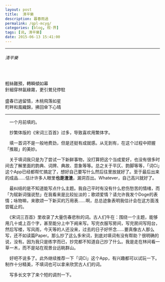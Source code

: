 ```yaml
---
layout: post
title:  清平樂
description: 暮春雨過 
permalink: /qpl-mcyg/
categories: [blog, 视·界]
tags: [词, 清平樂]
date: 2015-06-13 15:41:00
--- 
```


-----

<div class="poem">

<h6>清平樂</h6><br>

輕絲難預，轉瞬傾如幕<br>
針細穿林氤綠霧，更引鶯兒停駐<br>
<br>
盛春已過留情，木桃飛落如星<br>
町畔和風織錦，拂回傘下心晴<br>

</div>

-----

　一个月前填的。

　抄繁体版的《宋词三百首》过多，导致喜欢用繁体字。

　填一首词不是一般地费劲，但是还挺有成就感。从无到有，在这个过程中把握「推敲」的美妙。

　关于填词我只是为了尝试一下新鲜事物，没打算把这个当成爱好，也没有很多时间去了解里面的韵典、词牌、典故、意象等等。总之关于平仄、韵脚等等，「词Cí」这个App已经都帮忙搞定了，想好自己要写什么然后往里放就好了。至于最后出来的成品……估计许多人眼里**也是渣渣**，漏洞百出。Whatever，自己高兴就好了。

　最纠结的是不知道能写点什么主题。我自己平时有没有什么悲伤愁苦的情绪，而「为赋新词强说愁」在我看来是比较扯淡的；歌颂爱情？请允许我发个Doge的表情；咏物嘛，来歌颂一下新买的万用表……啊，总总迹象表明我估计会在这方面浅尝辄止的。

　《宋词三百首》里收录了大量伤春悲秋的词。古人们牛在：围绕一个主题，能够用几十或上百个字，甚至能分上中下阙来写。写完衣服写房间，写完房间写阳台，然后写楼，写风雨，今天等的人还没来，过去的日子好怀念……要真像古人那么写，还不如读篇Paper。那么抄了这么多宋词，到底对填词有没有帮助？很明确的说，没有。因为我只是练字而已，抄完都不知道自己抄了什么。我是走在林间看一草一木，而不是站在观景台远眺群山。

　好吧不说多了。此外继续推荐一下「词Cí」这个App，有兴趣都可以试玩一下。制作十分精美，不填词也可以拿来欣赏古人们的词。

　写多长文字了来个短的调剂一下。